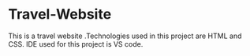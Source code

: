 # Travel-Website
This is a travel website .Technologies used in this project are HTML and CSS. IDE used for this project is VS code.
